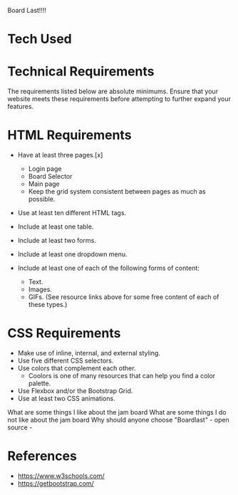 Board Last!!!!
# Tech Used

# Technical Requirements

The requirements listed below are absolute minimums. Ensure that your website 
meets these requirements before attempting to further expand your features.

# HTML Requirements

* Have at least three pages.[x]
    * Login page
    * Board Selector
    * Main page
    * Keep the grid system consistent between pages as much as possible.

* Use at least ten different HTML tags.

* Include at least one table.
* Include at least two forms.
* Include at least one dropdown menu.
* Include at least one of each of the following forms of content: 
    * Text.
    * Images.
    * GIFs.
(See resource links above for some free content of each of these types.)


# CSS Requirements

* Make use of inline, internal, and external styling.
* Use five different CSS selectors.
* Use colors that complement each other.
    * Coolors is one of many resources that can help you find a color palette.
* Use Flexbox and/or the Bootstrap Grid.
* Use at least two CSS animations.

What are some  things I like about the jam board
What are some things I do not like about the jam board
Why should anyone choose "Boardlast" - open source - 

# References 
* https://www.w3schools.com/
* https://getbootstrap.com/